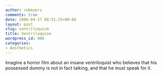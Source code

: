 ```yaml
---
author: robmyers
comments: true
date: 2006-04-27 08:51:25+00:00
layout: post
slug: ventriloquism
title: Ventriloquism
wordpress_id: 906
categories:
- Aesthetics
---
```


Imagine a horror film about an insane ventriloquist who believes that his possessed dummy is not in fact talking, and that he must speak for it.  


